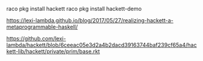 raco pkg install hackett
raco pkg install hackett-demo

https://lexi-lambda.github.io/blog/2017/05/27/realizing-hackett-a-metaprogrammable-haskell/

https://github.com/lexi-lambda/hackett/blob/6ceeac05e3d2a4b2dacd39163744baf239cf65a4/hackett-lib/hackett/private/prim/base.rkt
